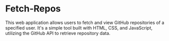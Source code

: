 # Fetch-Repos
This web application allows users to fetch and view GitHub repositories of a specified user. It's a simple tool built with HTML, CSS, and JavaScript, utilizing the GitHub API to retrieve repository data.
